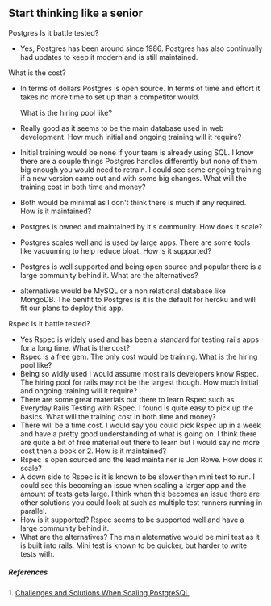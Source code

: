 ## Start thinking like a senior

Postgres
Is it battle tested?
- Yes, Postgres has been around since 1986. Postgres has also continually had updates to keep it modern and is still maintained.


What is the cost?
- In terms of dollars Postgres is open source. In terms of time and effort it takes no more time to set up than a competitor would.


  What is the hiring pool like?
- Really good as it seems to be the main database used in web development.
  How much initial and ongoing training will it require?
- Initial training would be none if your team is already using SQL. I know there are a couple things Postgres handles differently but none of them big enough you would need to retrain. I could see some ongoing training if a new version came out and with some big changes.
  What will the training cost in both time and money?
- Both would be minimal as I don't think there is much if any required.
  How is it maintained?
- Postgres is owned and maintained by it's community.
  How does it scale?
- Postgres scales well and is used by large apps. There are some tools like vacuuming to help reduce bloat.
  How is it supported?
- Postgres is well supported and being open source and popular there is a large community behind it.
  What are the alternatives?
- alternatives would be MySQL or a non relational database like MongoDB. The benifit to Postgres is it is the default for heroku and will fit our plans to deploy this app.

Rspec
Is it battle tested?

- Yes Rspec is widely used and has been a standard for testing rails apps for a long time.
  What is the cost?
- Rspec is a free gem. The only cost would be training.
  What is the hiring pool like?
- Being so widly used I would assume most rails developers know Rspec. The hiring pool for rails may not be the largest though.
  How much initial and ongoing training will it require?
- There are some great materials out there to learn Rspec such as Everyday Rails Testing with RSpec. I found is quite easy to pick up the basics.
  What will the training cost in both time and money?
- There will be a time cost. I would say you could pick Rspec up in a week and have a pretty good understanding of what is going on. I think there are quite a bit of free material out there to learn but I would say no more cost then a book or 2.
  How is it maintained?
- Rspec is open sourced and the lead maintainer is Jon Rowe.
  How does it scale?
- A down side to Rspec is it is known to be slower then mini test to run. I could see this becoming an issue when scaling a larger app and the amount of tests gets large. I think when this becomes an issue there are other solutions you could look at such as multiple test runners running in parallel.
- How is it supported?
  Rspec seems to be supported well and have a large community behind it.
- What are the alternatives?
  The main aleternative would be mini test as it is built into rails. Mini test is known to be quicker, but harder to write tests with.

##### _References_

<a id="1">1. </a>[Challenges and Solutions When Scaling PostgreSQL](https://onesignal.com/blog/lessons-learned-from-5-years-of-scaling-postgresql/)
